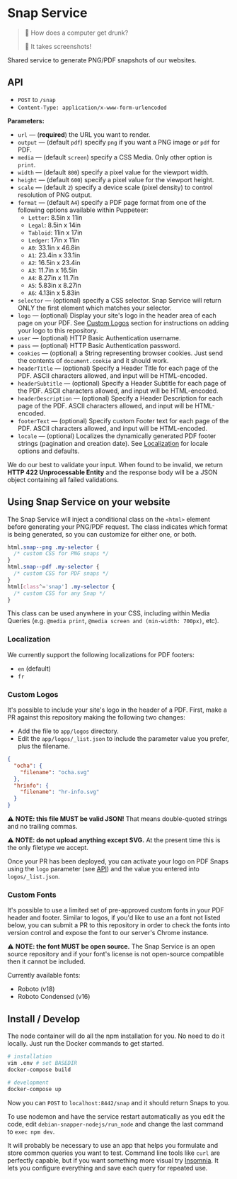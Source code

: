 # Snap Service

> 🤔 How does a computer get drunk?
>
> 🤣 It takes screenshots!

Shared service to generate PNG/PDF snapshots of our websites.

## API

- `POST` to `/snap`
- `Content-Type: application/x-www-form-urlencoded`

**Parameters:**

- `url` — (**required**) the URL you want to render.
- `output` — (default `pdf`) specify `png` if you want a PNG image or `pdf` for PDF.
- `media` — (default `screen`) specify a CSS Media. Only other option is `print`.
- `width` — (default `800`) specify a pixel value for the viewport width.
- `height` — (default `600`) specify a pixel value for the viewport height.
- `scale` — (default `2`) specify a device scale (pixel density) to control resolution of PNG output.
- `format` — (default `A4`) specify a PDF page format from one of the following options available within Puppeteer:
  - `Letter`: 8.5in x 11in
  - `Legal`: 8.5in x 14in
  - `Tabloid`: 11in x 17in
  - `Ledger`: 17in x 11in
  - `A0`: 33.1in x 46.8in
  - `A1`: 23.4in x 33.1in
  - `A2`: 16.5in x 23.4in
  - `A3`: 11.7in x 16.5in
  - `A4`: 8.27in x 11.7in
  - `A5`: 5.83in x 8.27in
  - `A6`: 4.13in x 5.83in
- `selector` — (optional) specify a CSS selector. Snap Service will return ONLY the first element which matches your selector.
- `logo` — (optional) Display your site's logo in the header area of each page on your PDF. See [Custom Logos](#custom-logos) section for instructions on adding your logo to this repository.
- `user` — (optional) HTTP Basic Authentication username.
- `pass` — (optional) HTTP Basic Authentication password.
- `cookies` — (optional) a String representing browser cookies. Just send the contents of `document.cookie` and it should work.
- `headerTitle` — (optional) Specify a Header Title for each page of the PDF. ASCII characters allowed, and input will be HTML-encoded.
- `headerSubtitle` — (optional) Specify a Header Subtitle for each page of the PDF. ASCII characters allowed, and input will be HTML-encoded.
- `headerDescription` — (optional) Specify a Header Description for each page of the PDF. ASCII characters allowed, and input will be HTML-encoded.
- `footerText` — (optional) Specify custom Footer text for each page of the PDF. ASCII characters allowed, and input will be HTML-encoded.
- `locale` — (optional) Localizes the dynamically generated PDF footer strings (pagination and creation date). See [Localization](#localization) for locale options and defaults.

We do our best to validate your input. When found to be invalid, we return **HTTP 422 Unprocessable Entity** and the response body will be a JSON object containing all failed validations.

## Using Snap Service on your website

The Snap Service will inject a conditional class on the `<html>` element before generating your PNG/PDF request. The class indicates which format is being generated, so you can customize for either one, or both.

```css
html.snap--png .my-selector {
  /* custom CSS for PNG snaps */
}
html.snap--pdf .my-selector {
  /* custom CSS for PDF snaps */
}
html[class^='snap'] .my-selector {
  /* custom CSS for any Snap */
}
```

This class can be used anywhere in your CSS, including within Media Queries (e.g. `@media print`, `@media screen and (min-width: 700px)`, etc).

### Localization

We currently support the following localizations for PDF footers:

- `en` (default)
- `fr`

### Custom Logos

It's possible to include your site's logo in the header of a PDF. First, make a PR against this repository making the following two changes:

* Add the file to `app/logos` directory.
* Edit the `app/logos/_list.json` to include the parameter value you prefer, plus the filename.

```json
{
  "ocha": {
    "filename": "ocha.svg"
  },
  "hrinfo": {
    "filename": "hr-info.svg"
  }
}
```

⚠️ **NOTE: this file MUST be valid JSON!** That means double-quoted strings and no trailing commas.

⚠️ **NOTE: do not upload anything except SVG.** At the present time this is the only filetype we accept.

Once your PR has been deployed, you can activate your logo on PDF Snaps using the `logo` parameter (see [API](#api)) and the value you entered into `logos/_list.json`.

### Custom Fonts

It's possible to use a limited set of pre-approved custom fonts in your PDF header and footer. Similar to logos, if you'd like to use an a font not listed below, you can submit a PR to this repository in order to check the fonts into version control and expose the font to our server's Chrome instance.

⚠️ **NOTE: the font MUST be open source.** The Snap Service is an open source repository and if your font's license is not open-source compatible then it cannot be included.

Currently available fonts:

- Roboto (v18)
- Roboto Condensed (v16)

## Install / Develop

The node container will do all the npm installation for you. No need to do it locally. Just run the Docker commands to get started.

```bash
# installation
vim .env # set BASEDIR
docker-compose build

# development
docker-compose up
```

Now you can `POST` to `localhost:8442/snap` and it should return Snaps to you.

To use nodemon and have the service restart automatically as you edit the code, edit `debian-snapper-nodejs/run_node` and change the last command to `exec npm dev`.

It will probably be necessary to use an app that helps you formulate and store common queries you want to test. Command line tools like `curl` are perfectly capable, but if you want something more visual try [Insomnia](https://insomnia.rest/). It lets you configure everything and save each query for repeated use.
